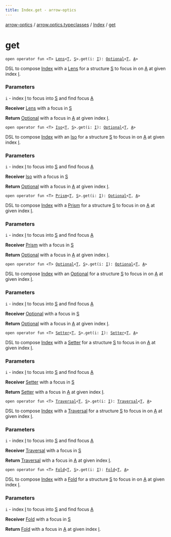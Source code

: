 ```yaml
---
title: Index.get - arrow-optics
---
```


[arrow-optics](../../index.html) / [arrow.optics.typeclasses](../index.html) / [Index](index.html) / [get](./get.html)

# get

`open operator fun <T> `[`Lens`](../../arrow.optics/-lens.html)`<`[`T`](get.html#T)`, `[`S`](index.html#S)`>.get(i: `[`I`](index.html#I)`): `[`Optional`](../../arrow.optics/-optional.html)`<`[`T`](get.html#T)`, `[`A`](index.html#A)`>`

DSL to compose [Index](index.html) with a [Lens](../../arrow.optics/-lens.html) for a structure [S](index.html#S) to focus in on [A](index.html#A) at given index [I](index.html#I).

### Parameters

`i` - index [I](index.html#I) to focus into [S](index.html#S) and find focus [A](index.html#A)

**Receiver**
[Lens](../../arrow.optics/-lens.html) with a focus in [S](index.html#S)

**Return**
[Optional](../../arrow.optics/-optional.html) with a focus in [A](index.html#A) at given index [I](index.html#I).

`open operator fun <T> `[`Iso`](../../arrow.optics/-iso.html)`<`[`T`](get.html#T)`, `[`S`](index.html#S)`>.get(i: `[`I`](index.html#I)`): `[`Optional`](../../arrow.optics/-optional.html)`<`[`T`](get.html#T)`, `[`A`](index.html#A)`>`

DSL to compose [Index](index.html) with an [Iso](../../arrow.optics/-iso.html) for a structure [S](index.html#S) to focus in on [A](index.html#A) at given index [I](index.html#I).

### Parameters

`i` - index [I](index.html#I) to focus into [S](index.html#S) and find focus [A](index.html#A)

**Receiver**
[Iso](../../arrow.optics/-iso.html) with a focus in [S](index.html#S)

**Return**
[Optional](../../arrow.optics/-optional.html) with a focus in [A](index.html#A) at given index [I](index.html#I).

`open operator fun <T> `[`Prism`](../../arrow.optics/-prism.html)`<`[`T`](get.html#T)`, `[`S`](index.html#S)`>.get(i: `[`I`](index.html#I)`): `[`Optional`](../../arrow.optics/-optional.html)`<`[`T`](get.html#T)`, `[`A`](index.html#A)`>`

DSL to compose [Index](index.html) with a [Prism](../../arrow.optics/-prism.html) for a structure [S](index.html#S) to focus in on [A](index.html#A) at given index [I](index.html#I).

### Parameters

`i` - index [I](index.html#I) to focus into [S](index.html#S) and find focus [A](index.html#A)

**Receiver**
[Prism](../../arrow.optics/-prism.html) with a focus in [S](index.html#S)

**Return**
[Optional](../../arrow.optics/-optional.html) with a focus in [A](index.html#A) at given index [I](index.html#I).

`open operator fun <T> `[`Optional`](../../arrow.optics/-optional.html)`<`[`T`](get.html#T)`, `[`S`](index.html#S)`>.get(i: `[`I`](index.html#I)`): `[`Optional`](../../arrow.optics/-optional.html)`<`[`T`](get.html#T)`, `[`A`](index.html#A)`>`

DSL to compose [Index](index.html) with an [Optional](../../arrow.optics/-optional.html) for a structure [S](index.html#S) to focus in on [A](index.html#A) at given index [I](index.html#I).

### Parameters

`i` - index [I](index.html#I) to focus into [S](index.html#S) and find focus [A](index.html#A)

**Receiver**
[Optional](../../arrow.optics/-optional.html) with a focus in [S](index.html#S)

**Return**
[Optional](../../arrow.optics/-optional.html) with a focus in [A](index.html#A) at given index [I](index.html#I).

`open operator fun <T> `[`Setter`](../../arrow.optics/-setter.html)`<`[`T`](get.html#T)`, `[`S`](index.html#S)`>.get(i: `[`I`](index.html#I)`): `[`Setter`](../../arrow.optics/-setter.html)`<`[`T`](get.html#T)`, `[`A`](index.html#A)`>`

DSL to compose [Index](index.html) with a [Setter](../../arrow.optics/-setter.html) for a structure [S](index.html#S) to focus in on [A](index.html#A) at given index [I](index.html#I).

### Parameters

`i` - index [I](index.html#I) to focus into [S](index.html#S) and find focus [A](index.html#A)

**Receiver**
[Setter](../../arrow.optics/-setter.html) with a focus in [S](index.html#S)

**Return**
[Setter](../../arrow.optics/-setter.html) with a focus in [A](index.html#A) at given index [I](index.html#I).

`open operator fun <T> `[`Traversal`](../../arrow.optics/-traversal.html)`<`[`T`](get.html#T)`, `[`S`](index.html#S)`>.get(i: `[`I`](index.html#I)`): `[`Traversal`](../../arrow.optics/-traversal.html)`<`[`T`](get.html#T)`, `[`A`](index.html#A)`>`

DSL to compose [Index](index.html) with a [Traversal](../../arrow.optics/-traversal.html) for a structure [S](index.html#S) to focus in on [A](index.html#A) at given index [I](index.html#I).

### Parameters

`i` - index [I](index.html#I) to focus into [S](index.html#S) and find focus [A](index.html#A)

**Receiver**
[Traversal](../../arrow.optics/-traversal.html) with a focus in [S](index.html#S)

**Return**
[Traversal](../../arrow.optics/-traversal.html) with a focus in [A](index.html#A) at given index [I](index.html#I).

`open operator fun <T> `[`Fold`](../../arrow.optics/-fold/index.html)`<`[`T`](get.html#T)`, `[`S`](index.html#S)`>.get(i: `[`I`](index.html#I)`): `[`Fold`](../../arrow.optics/-fold/index.html)`<`[`T`](get.html#T)`, `[`A`](index.html#A)`>`

DSL to compose [Index](index.html) with a [Fold](../../arrow.optics/-fold/index.html) for a structure [S](index.html#S) to focus in on [A](index.html#A) at given index [I](index.html#I).

### Parameters

`i` - index [I](index.html#I) to focus into [S](index.html#S) and find focus [A](index.html#A)

**Receiver**
[Fold](../../arrow.optics/-fold/index.html) with a focus in [S](index.html#S)

**Return**
[Fold](../../arrow.optics/-fold/index.html) with a focus in [A](index.html#A) at given index [I](index.html#I).

